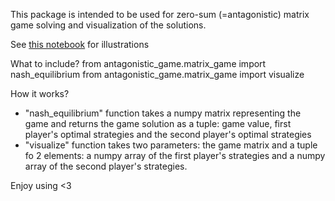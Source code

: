 This package is intended to be used for zero-sum (=antagonistic) matrix game solving and visualization of the solutions.

See [this notebook](https://github.com/oscar-foxtrot/antagonistic_game_solver/blob/main/Workflow.ipynb) for illustrations 

What to include?
from antagonistic_game.matrix_game import nash_equilibrium
from antagonistic_game.matrix_game import visualize

How it works?
- "nash_equilibrium" function takes a numpy matrix representing the game and returns the game solution as a tuple: game value, first player's optimal strategies and the second player's optimal strategies
- "visualize" function takes two parameters: the game matrix and a tuple fo 2 elements: a numpy array of the first player's strategies and a numpy array of the second player's strategies.

Enjoy using <3


